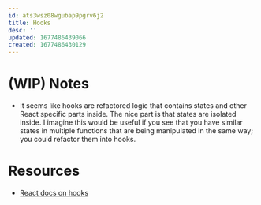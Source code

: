 ```yaml
---
id: ats3wsz08wgubap9pgrv6j2
title: Hooks
desc: ''
updated: 1677486439066
created: 1677486430129
---
```


# (WIP) Notes

- It seems like hooks are refactored logic that contains states and other React
  specific parts inside. The nice part is that states are isolated inside. I
  imagine this would be useful if you see that you have similar states in
  multiple functions that are being manipulated in the same way; you could
  refactor them into hooks.

# Resources

- [React docs on hooks](https://reactjs.org/docs/hooks-custom.html)
